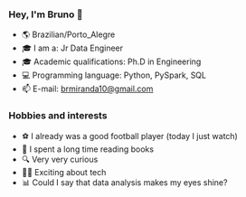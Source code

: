 ### Hey, I'm Bruno 👋 

- 🌎 Brazilian/Porto_Alegre
- 🎓 I am a: Jr Data Engineer
- 🎓 Academic qualifications: Ph.D in Engineering
- 💻 Programming language: Python, PySpark, SQL 
- 📫 E-mail: brmiranda10@gmail.com

### Hobbies and interests

- ⚽ I already was a good football player (today I just watch)
- 📖 I spent a long time reading books
- 🔍 Very very curious
- 👨‍💻 Exciting about tech
- 📊 Could I say that data analysis makes my eyes shine?
